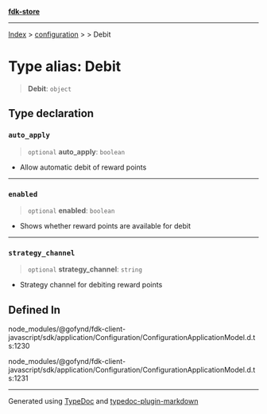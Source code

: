 [**fdk-store**](../../../README.md)
***

[Index](../../../API.md) > [configuration](../../README.md) > [<internal>](../README.md) > Debit

# Type alias: Debit

> **Debit**: `object`

## Type declaration

### `auto_apply`

> `optional` **auto\_apply**: `boolean`

- Allow automatic debit of reward points

***

### `enabled`

> `optional` **enabled**: `boolean`

- Shows whether reward points are available for debit

***

### `strategy_channel`

> `optional` **strategy\_channel**: `string`

- Strategy channel for debiting reward points

## Defined In

node\_modules/@gofynd/fdk-client-javascript/sdk/application/Configuration/ConfigurationApplicationModel.d.ts:1230

node\_modules/@gofynd/fdk-client-javascript/sdk/application/Configuration/ConfigurationApplicationModel.d.ts:1231

***
Generated using [TypeDoc](https://typedoc.org/) and [typedoc-plugin-markdown](https://www.npmjs.com/package/typedoc-plugin-markdown)

